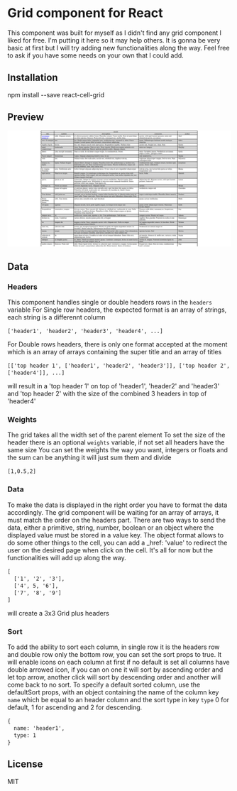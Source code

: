 # Grid component for React
This component was built for myself as I didn't find any grid component I liked for free. I'm putting it here so it may help others. It is gonna be very basic at first but I will try adding new functionalities along the way. Feel free to ask if you have some needs on your own that I could add.

## Installation
npm install --save react-cell-grid

## Preview
![Preview image](https://github.com/anthony-dallagnola/react-grid/blob/master/public/preview.png)

## Data 
### Headers
This component handles single or double headers rows in the `headers` variable
For Single row headers, the expected format is an array of strings, each string is a differennt column
```
['header1', 'header2', 'header3', 'header4', ...]
```
For Double rows headers, there is only one format accepted at the moment which is an array of arrays containing the super title and an array of titles
```
[['top header 1', ['header1', 'header2', 'header3']], ['top header 2', ['header4']], ...]
```
will result in a 'top header 1' on top of 'header1', 'header2' and 'header3' and 'top header 2' with the size of the combined 3 headers in top of 'header4'

### Weights
The grid takes all the width set of the parent element
To set the size of the header there is an optional `weights` variable, if not set all headers have the same size
You can set the weights the way you want, integers or floats and the sum can be anything it will just sum them and divide
```
[1,0.5,2]
```

### Data
To make the data is displayed in the right order you have to format the data accordingly. The grid component will be waiting for an array of arrays, it must match the order on the headers part. 
There are two ways to send the data, either a primitive, string, number, boolean or an object where the displayed value must be stored in a value key.
The object format allows to do some other things to the cell, you can add a _href: 'value' to redirect the user on the desired page when click on the cell. It's all for now but the functionalities will add up along the way.
```
[
  ['1', '2', '3'],
  ['4', 5, '6'],
  ['7', '8', '9']
]
```
will create a 3x3 Grid plus headers

### Sort
To add the ability to sort each column, in single row it is the headers row and double row only the bottom row, you can set the sort props to true. It will enable icons on each column at first if no default is set all columns have double arrowed icon, if you can on one it will sort by ascending order and let top arrow, another click will sort by descending order and another will come back to no sort.
To specify a default sorted column, use the defaultSort props, with an object containing the name of the column key `name` which be equal to an header column and the sort type in key `type` 0 for default, 1 for ascending and 2 for descending.
```
{
  name: 'header1',
  type: 1
}
```

## License
MIT